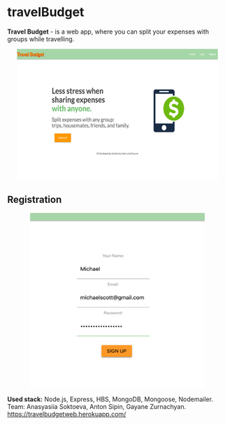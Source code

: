 # travelBudget
**Travel Budget** - is a web app, where you can split your expenses with groups while travelling.
<p align="center">
  <img width="460" height="300" src="https://github.com/anastasiiasok/travelBudget/blob/main/public/ourapp.png">
</p>

## Registration

<p align="center">
<img width="400" height="400" src="https://github.com/anastasiiasok/travelBudget/blob/main/public/img/register.png">
</p>

**Used stack:** Node.js, Express, HBS, MongoDB, Mongoose, Nodemailer. <br/>
Team: Anasyasiia Soktoeva, Anton Sipin, Gayane Zurnachyan.<br/>
https://travelbudgetweb.herokuapp.com/
